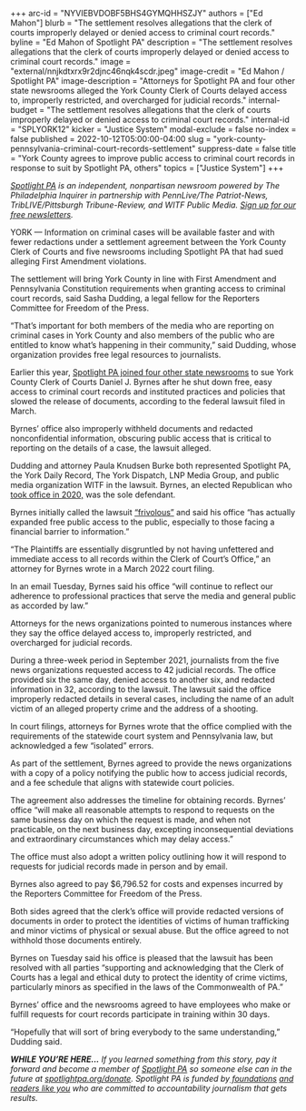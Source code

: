 +++
arc-id = "NYVIEBVDOBF5BHS4GYMQHHSZJY"
authors = ["Ed Mahon"]
blurb = "The settlement resolves allegations that the clerk of courts improperly delayed or denied access to criminal court records."
byline = "Ed Mahon of Spotlight PA"
description = "The settlement resolves allegations that the clerk of courts improperly delayed or denied access to criminal court records."
image = "external/nnjkdtxrx9r2djnc46nqk4scdr.jpeg"
image-credit = "Ed Mahon / Spotlight PA"
image-description = "Attorneys for Spotlight PA and four other state newsrooms alleged the York County Clerk of Courts delayed access to, improperly restricted, and overcharged for judicial records."
internal-budget = "The settlement resolves allegations that the clerk of courts improperly delayed or denied access to criminal court records."
internal-id = "SPLYORK12"
kicker = "Justice System"
modal-exclude = false
no-index = false
published = 2022-10-12T05:00:00-04:00
slug = "york-county-pennsylvania-criminal-court-records-settlement"
suppress-date = false
title = "York County agrees to improve public access to criminal court records in response to suit by Spotlight PA, others"
topics = ["Justice System"]
+++

<a href="https://www.spotlightpa.org/"><i>Spotlight PA</i></a><i> is an independent, nonpartisan newsroom powered by The Philadelphia Inquirer in partnership with PennLive/The Patriot-News, TribLIVE/Pittsburgh Tribune-Review, and WITF Public Media. </i><a href="https://www.spotlightpa.org/newsletters"><i>Sign up for our free newsletters</i></a><i>.</i>

YORK — Information on criminal cases will be available faster and with fewer redactions under a settlement agreement between the York County Clerk of Courts and five newsrooms including Spotlight PA that had sued alleging First Amendment violations.

The settlement will bring York County in line with First Amendment and Pennsylvania Constitution requirements when granting access to criminal court records, said Sasha Dudding, a legal fellow for the Reporters Committee for Freedom of the Press.

“That’s important for both members of the media who are reporting on criminal cases in York County and also members of the public who are entitled to know what’s happening in their community,” said Dudding, whose organization provides free legal resources to journalists.

<script src="https://www.spotlightpa.org/embed.js" async></script><div data-spl-embed-version="1" data-spl-src="https://www.spotlightpa.org/embeds/newsletter/"></div>

Earlier this year, <a href="https://www.spotlightpa.org/news/2022/03/york-county-pennsylvania-criminal-records-lawsuit/">Spotlight PA joined four other state newsrooms</a> to sue York County Clerk of Courts Daniel J. Byrnes after he shut down free, easy access to criminal court records and instituted practices and policies that slowed the release of documents, according to the federal lawsuit filed in March.

Byrnes’ office also improperly withheld documents and redacted nonconfidential information, obscuring public access that is critical to reporting on the details of a case, the lawsuit alleged.

Dudding and attorney Paula Knudsen Burke both represented Spotlight PA, the York Daily Record, The York Dispatch, LNP Media Group, and public media organization WITF in the lawsuit. Byrnes, an elected Republican who <a href="https://www.ydr.com/story/news/2020/01/03/york-county-judges-commissioner-row-officers-take-oath-office/2803358001/">took office in 2020,</a> was the sole defendant.

Byrnes initially called the lawsuit <a href="https://www.spotlightpa.org/news/2022/03/york-county-pennsylvania-criminal-records-lawsuit/">“frivolous”</a> and said his office “has actually expanded free public access to the public, especially to those facing a financial barrier to information.”

“The Plaintiffs are essentially disgruntled by not having unfettered and immediate access to all records within the Clerk of Court’s Office,” an attorney for Byrnes wrote in a March 2022 court filing.

In an email Tuesday, Byrnes said his office “will continue to reflect our adherence to professional practices that serve the media and general public as accorded by law.”

Attorneys for the news organizations pointed to numerous instances where they say the office delayed access to, improperly restricted, and overcharged for judicial records.

During a three-week period in September 2021, journalists from the five news organizations requested access to 42 judicial records. The office provided six the same day, denied access to another six, and redacted information in 32, according to the lawsuit. The lawsuit said the office improperly redacted details in several cases, including the name of an adult victim of an alleged property crime and the address of a shooting.

In court filings, attorneys for Byrnes wrote that the office complied with the requirements of the statewide court system and Pennsylvania law, but acknowledged a few “isolated” errors.

As part of the settlement, Byrnes agreed to provide the news organizations with a copy of a policy notifying the public how to access judicial records, and a fee schedule that aligns with statewide court policies.

<script src="https://www.spotlightpa.org/embed.js" async></script><div data-spl-embed-version="1" data-spl-src="https://www.spotlightpa.org/embeds/donate/"></div>

The agreement also addresses the timeline for obtaining records. Byrnes’ office “will make all reasonable attempts to respond to requests on the same business day on which the request is made, and when not practicable, on the next business day, excepting inconsequential deviations and extraordinary circumstances which may delay access.”

The office must also adopt a written policy outlining how it will respond to requests for judicial records made in person and by email.

Byrnes also agreed to pay $6,796.52 for costs and expenses incurred by the Reporters Committee for Freedom of the Press.

Both sides agreed that the clerk’s office will provide redacted versions of documents in order to protect the identities of victims of human trafficking and minor victims of physical or sexual abuse. But the office agreed to not withhold those documents entirely.

Byrnes on Tuesday said his office is pleased that the lawsuit has been resolved with all parties “supporting and acknowledging that the Clerk of Courts has a legal and ethical duty to protect the identity of crime victims, particularly minors as specified in the laws of the Commonwealth of PA.”

Byrnes’ office and the newsrooms agreed to have employees who make or fulfill requests for court records participate in training within 30 days.

“Hopefully that will sort of bring everybody to the same understanding,” Dudding said.

<i><b>WHILE YOU’RE HERE...</b></i><i> If you learned something from this story, pay it forward and become a member of </i><a href="https://www.spotlightpa.org/"><i>Spotlight PA</i></a><i> so someone else can in the future at </i><a href="http://spotlightpa.org/donate"><i>spotlightpa.org/donate</i></a><i>. Spotlight PA is funded by</i><a href="https://www.spotlightpa.org/support"><i> foundations</i></a><i> </i><a href="https://www.spotlightpa.org/support"><i>and readers like you</i></a><i> who are committed to accountability journalism that gets results.</i>
